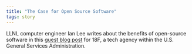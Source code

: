 ```yaml
---
title: "The Case for Open Source Software"
tags: story
---
```


LLNL computer engineer Ian Lee writes about the benefits of open-source software in this [guest blog post](https://18f.gsa.gov/2018/07/12/the-case-for-open-source-software/) for 18F, a tech agency within the U.S. General Services Administration.
